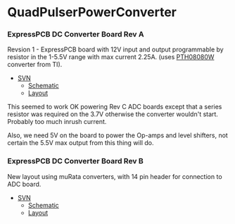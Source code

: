 # QuadPulserPowerConverter
### ExpressPCB DC Converter Board Rev A

Revsion 1 - ExpressPCB board with 12V input and output programmable by resistor in the 1-5.5V range
with max current 2.25A.  (uses [PTH08080W](http://www.ti.com/lit/ds/symlink/pth08080w.pdf) converter from TI).

 * [SVN](http://gauss.bu.edu/svn/g2-quad-pulser.hardware/DC_Converter/tags/RevA)
   * [Schematic](http://gauss.bu.edu/svn/g2-quad-pulser.hardware/DC_Converter/tags/RevA/dc_converter_sch.pdf)
   * [Layout](http://gauss.bu.edu/svn/g2-quad-pulser.hardware/DC_Converter/tags/RevA/dc_converter_pcb.pdf)

This seemed to work OK powering Rev C ADC boards except that a series resistor was required
on the 3.7V otherwise the converter wouldn't start.  Probably too much inrush current.

Also, we need 5V on the board to power the Op-amps and level shifters, not certain the 5.5V max
output from this thing will do.

### ExpressPCB DC Converter Board Rev B

New layout using muRata converters, with 14 pin header for connection to ADC board.

 * [SVN](http://gauss.bu.edu/svn/g2-quad-pulser.hardware/DC_Converter/trunk/)
   * [Schematic](http://gauss.bu.edu/svn/g2-quad-pulser.hardware/DC_Converter/trunk/dc_converter_sch.pdf)
   * [Layout](http://gauss.bu.edu/svn/g2-quad-pulser.hardware/DC_Converter/trunk/dc_converter_pcb.pdf)

